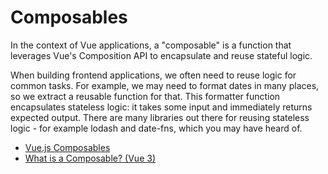 # Composables

In the context of Vue applications, a "composable" is a function that leverages Vue's Composition API to encapsulate and reuse stateful logic.

When building frontend applications, we often need to reuse logic for common tasks. For example, we may need to format dates in many places, so we extract a reusable function for that. This formatter function encapsulates stateless logic: it takes some input and immediately returns expected output. There are many libraries out there for reusing stateless logic - for example lodash and date-fns, which you may have heard of.

- [Vue.js Composables](https://vuejs.org/guide/reusability/composables.html)
- [What is a Composable? (Vue 3)](https://www.youtube.com/watch?v=h8yveYCbFQM)

